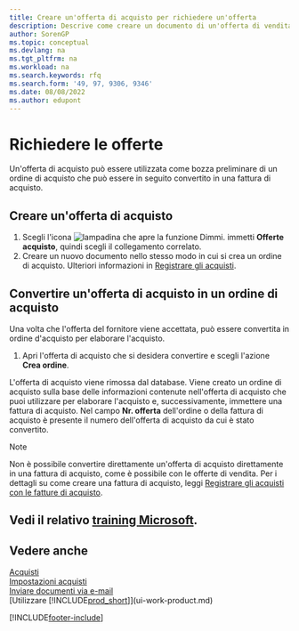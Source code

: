 ```yaml
---
title: Creare un'offerta di acquisto per richiedere un'offerta
description: Descrive come creare un documento di un'offerta di vendita o una richiesta di offerta (RdO) per registrare la propria offerta a un cliente per la vendita di prodotti in base a termini determinati.
author: SorenGP
ms.topic: conceptual
ms.devlang: na
ms.tgt_pltfrm: na
ms.workload: na
ms.search.keywords: rfq
ms.search.form: '49, 97, 9306, 9346'
ms.date: 08/08/2022
ms.author: edupont
---
```

# <a name="request-quotes"></a>Richiedere le offerte

Un'offerta di acquisto può essere utilizzata come bozza preliminare di un ordine di acquisto che può essere in seguito convertito in una fattura di acquisto.

## <a name="create-a-purchase-quote"></a>Creare un'offerta di acquisto

1. Scegli l'icona ![lampadina che apre la funzione Dimmi.](media/ui-search/search_small.png "Dimmi cosa vuoi fare") immetti **Offerte acquisto**, quindi scegli il collegamento correlato.
2. Creare un nuovo documento nello stesso modo in cui si crea un ordine di acquisto. Ulteriori informazioni in [Registrare gli acquisti](purchasing-how-record-purchases.md).

## <a name="convert-a-purchase-quote-to-a-purchase-order"></a>Convertire un'offerta di acquisto in un ordine di acquisto

Una volta che l'offerta del fornitore viene accettata, può essere convertita in ordine d'acquisto per elaborare l'acquisto.

1. Apri l'offerta di acquisto che si desidera convertire e scegli l'azione **Crea ordine**.

L'offerta di acquisto viene rimossa dal database. Viene creato un ordine di acquisto sulla base delle informazioni contenute nell'offerta di acquisto che puoi utilizzare per elaborare l'acquisto e, successivamente, immettere una fattura di acquisto. Nel campo **Nr. offerta** dell'ordine o della fattura di acquisto è presente il numero dell'offerta di acquisto da cui è stato convertito.

> [!NOTE]
> Non è possibile convertire direttamente un'offerta di acquisto direttamente in una fattura di acquisto, come è possibile con le offerte di vendita. Per i dettagli su come creare una fattura di acquisto, leggi [Registrare gli acquisti con le fatture di acquisto](purchasing-how-record-purchases.md).

## <a name="see-related-microsoft-training"></a>Vedi il relativo [training Microsoft](/training/modules/create-purchase-documents-dynamics-365-business-central/).

## <a name="see-also"></a>Vedere anche

[Acquisti](purchasing-manage-purchasing.md)  
[Impostazioni acquisti](purchasing-setup-purchasing.md)  
[Inviare documenti via e-mail](ui-how-send-documents-email.md)  
[Utilizzare [!INCLUDE[prod_short](includes/prod_short.md)]](ui-work-product.md)  

[!INCLUDE[footer-include](includes/footer-banner.md)]
